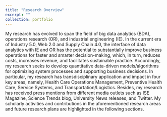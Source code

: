 ```yaml
---
title: "Research Overview"
excerpt: ""
collection: portfolio
---
```


My research has evolved to span the field of big data analytics (BDA), operations research (OR), and industrial engineering (IE). In the current era of Industry 5.0, Web 2.0 and Supply Chain 4.0, the interface of data analytics with IE and OR has the potential to substantially improve business operations for faster and smarter decision-making, which, in turn, reduces costs, increases revenue, and facilitates sustainable practice. Accordingly, my research seeks to develop quantitative data-driven models/algorithms for optimizing system processes and supporting business decisions. In particular, my research has transdisciplinary application and impact in four key areas, namely, Health Care Operations Management, Preventive Health Care, Service Systems, and Transportation/Logistics. Besides, my research has received press mentions from different media outlets such as ISE Magazine, Science Trends blog, University News releases, and Twitter. My scholarly activities and contributions in the aforementioned research areas and future research plans are highlighted in the following sections.
